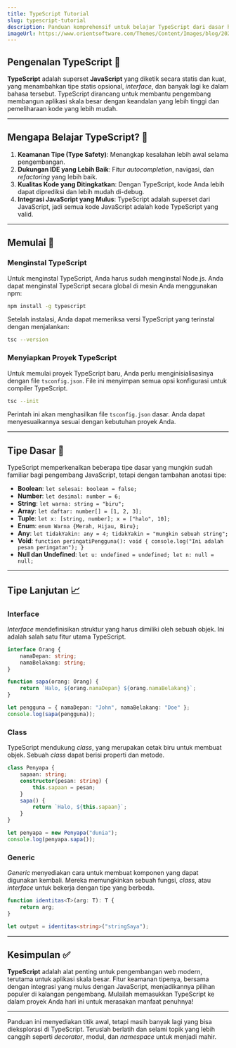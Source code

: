 ```yaml
---
title: TypeScript Tutorial
slug: typescript-tutorial
description: Panduan komprehensif untuk belajar TypeScript dari dasar hingga topik lanjutan.
imageUrl: https://www.orientsoftware.com/Themes/Content/Images/blog/2023-11-13/typescript-introduction.jpg
---
```

## Pengenalan TypeScript 🔷

**TypeScript** adalah superset **JavaScript** yang diketik secara statis dan kuat, yang menambahkan tipe statis opsional, *interface*, dan banyak lagi ke dalam bahasa tersebut. TypeScript dirancang untuk membantu pengembang membangun aplikasi skala besar dengan keandalan yang lebih tinggi dan pemeliharaan kode yang lebih mudah.

-----

## Mengapa Belajar TypeScript? 🤔

1.  **Keamanan Tipe (Type Safety)**: Menangkap kesalahan lebih awal selama pengembangan.
2.  **Dukungan IDE yang Lebih Baik**: Fitur *autocompletion*, navigasi, dan *refactoring* yang lebih baik.
3.  **Kualitas Kode yang Ditingkatkan**: Dengan TypeScript, kode Anda lebih dapat diprediksi dan lebih mudah di-debug.
4.  **Integrasi JavaScript yang Mulus**: TypeScript adalah superset dari JavaScript, jadi semua kode JavaScript adalah kode TypeScript yang valid.

-----

## Memulai 🚀

### Menginstal TypeScript

Untuk menginstal TypeScript, Anda harus sudah menginstal Node.js. Anda dapat menginstal TypeScript secara global di mesin Anda menggunakan npm:

```bash
npm install -g typescript
```

Setelah instalasi, Anda dapat memeriksa versi TypeScript yang terinstal dengan menjalankan:

```bash
tsc --version
```

### Menyiapkan Proyek TypeScript

Untuk memulai proyek TypeScript baru, Anda perlu menginisialisasinya dengan file `tsconfig.json`. File ini menyimpan semua opsi konfigurasi untuk compiler TypeScript.

```bash
tsc --init
```

Perintah ini akan menghasilkan file `tsconfig.json` dasar. Anda dapat menyesuaikannya sesuai dengan kebutuhan proyek Anda.

-----

## Tipe Dasar 🧱

TypeScript memperkenalkan beberapa tipe dasar yang mungkin sudah familiar bagi pengembang JavaScript, tetapi dengan tambahan anotasi tipe:

  - **Boolean**: `let selesai: boolean = false;`
  - **Number**: `let desimal: number = 6;`
  - **String**: `let warna: string = "biru";`
  - **Array**: `let daftar: number[] = [1, 2, 3];`
  - **Tuple**: `let x: [string, number]; x = ["halo", 10];`
  - **Enum**: `enum Warna {Merah, Hijau, Biru};`
  - **Any**: `let tidakYakin: any = 4; tidakYakin = "mungkin sebuah string";`
  - **Void**: `function peringatiPengguna(): void { console.log("Ini adalah pesan peringatan"); }`
  - **Null dan Undefined**: `let u: undefined = undefined; let n: null = null;`

-----

## Tipe Lanjutan 📈

### Interface

*Interface* mendefinisikan struktur yang harus dimiliki oleh sebuah objek. Ini adalah salah satu fitur utama TypeScript.

```typescript
interface Orang {
    namaDepan: string;
    namaBelakang: string;
}

function sapa(orang: Orang) {
    return `Halo, ${orang.namaDepan} ${orang.namaBelakang}`;
}

let pengguna = { namaDepan: "John", namaBelakang: "Doe" };
console.log(sapa(pengguna));
```

### Class

TypeScript mendukung *class*, yang merupakan cetak biru untuk membuat objek. Sebuah *class* dapat berisi properti dan metode.

```typescript
class Penyapa {
    sapaan: string;
    constructor(pesan: string) {
        this.sapaan = pesan;
    }
    sapa() {
        return `Halo, ${this.sapaan}`;
    }
}

let penyapa = new Penyapa("dunia");
console.log(penyapa.sapa());
```

### Generic

*Generic* menyediakan cara untuk membuat komponen yang dapat digunakan kembali. Mereka memungkinkan sebuah fungsi, *class*, atau *interface* untuk bekerja dengan tipe yang berbeda.

```typescript
function identitas<T>(arg: T): T {
    return arg;
}

let output = identitas<string>("stringSaya");
```

-----

## Kesimpulan ✅

**TypeScript** adalah alat penting untuk pengembangan web modern, terutama untuk aplikasi skala besar. Fitur keamanan tipenya, bersama dengan integrasi yang mulus dengan JavaScript, menjadikannya pilihan populer di kalangan pengembang. Mulailah memasukkan TypeScript ke dalam proyek Anda hari ini untuk merasakan manfaat penuhnya\!

-----

Panduan ini menyediakan titik awal, tetapi masih banyak lagi yang bisa dieksplorasi di TypeScript. Teruslah berlatih dan selami topik yang lebih canggih seperti *decorator*, modul, dan *namespace* untuk menjadi mahir.